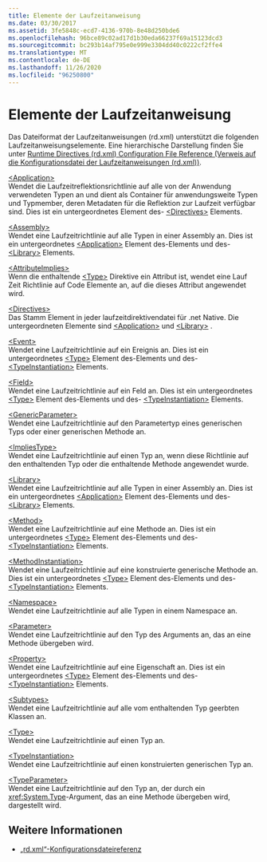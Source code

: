 ```yaml
---
title: Elemente der Laufzeitanweisung
ms.date: 03/30/2017
ms.assetid: 3fe5848c-ecd7-4136-970b-8e48d250bde6
ms.openlocfilehash: 96bce89c02ad17d1b30eda66237f69a15123dcd3
ms.sourcegitcommit: bc293b14af795e0e999e3304dd40c0222cf2ffe4
ms.translationtype: MT
ms.contentlocale: de-DE
ms.lasthandoff: 11/26/2020
ms.locfileid: "96250800"
---
```

# <a name="runtime-directive-elements"></a>Elemente der Laufzeitanweisung

Das Dateiformat der Laufzeitanweisungen (rd.xml) unterstützt die folgenden Laufzeitanweisungselemente. Eine hierarchische Darstellung finden Sie unter [Runtime Directives (rd.xml) Configuration File Reference (Verweis auf die Konfigurationsdatei der Laufzeitanweisungen (rd.xml))](runtime-directives-rd-xml-configuration-file-reference.md).  
  
 [\<Application>](application-element-net-native.md)  
 Wendet die Laufzeitreflektionsrichtlinie auf alle von der Anwendung verwendeten Typen an und dient als Container für anwendungsweite Typen und Typmember, deren Metadaten für die Reflektion zur Laufzeit verfügbar sind. Dies ist ein untergeordnetes Element des- [\<Directives>](directives-element-net-native.md) Elements.  
  
 [\<Assembly>](assembly-element-net-native.md)  
 Wendet eine Laufzeitrichtlinie auf alle Typen in einer Assembly an. Dies ist ein untergeordnetes [\<Application>](application-element-net-native.md) Element des-Elements und des- [\<Library>](library-element-net-native.md) Elements.  
  
 [\<AttributeImplies>](attributeimplies-element-net-native.md)  
 Wenn die enthaltende [\<Type>](type-element-net-native.md) Direktive ein Attribut ist, wendet eine Lauf Zeit Richtlinie auf Code Elemente an, auf die dieses Attribut angewendet wird.  
  
 [\<Directives>](directives-element-net-native.md)  
 Das Stamm Element in jeder laufzeitdirektivendatei für .net Native. Die untergeordneten Elemente sind [\<Application>](application-element-net-native.md) und [\<Library>](library-element-net-native.md) .  
  
 [\<Event>](event-element-net-native.md)  
 Wendet eine Laufzeitrichtlinie auf ein Ereignis an. Dies ist ein untergeordnetes [\<Type>](type-element-net-native.md) Element des-Elements und des- [\<TypeInstantiation>](typeinstantiation-element-net-native.md) Elements.  
  
 [\<Field>](field-element-net-native.md)  
 Wendet eine Laufzeitrichtlinie auf ein Feld an. Dies ist ein untergeordnetes [\<Type>](type-element-net-native.md) Element des-Elements und des- [\<TypeInstantiation>](typeinstantiation-element-net-native.md) Elements.  
  
 [\<GenericParameter>](genericparameter-element-net-native.md)  
 Wendet eine Laufzeitrichtlinie auf den Parametertyp eines generischen Typs oder einer generischen Methode an.  
  
 [\<ImpliesType>](impliestype-element-net-native.md)  
 Wendet eine Laufzeitrichtlinie auf einen Typ an, wenn diese Richtlinie auf den enthaltenden Typ oder die enthaltende Methode angewendet wurde.  
  
 [\<Library>](library-element-net-native.md)  
 Wendet eine Laufzeitrichtlinie auf alle Typen in einer Assembly an. Dies ist ein untergeordnetes [\<Application>](application-element-net-native.md) Element des-Elements und des- [\<Library>](library-element-net-native.md) Elements.  
  
 [\<Method>](method-element-net-native.md)  
 Wendet eine Laufzeitrichtlinie auf eine Methode an. Dies ist ein untergeordnetes [\<Type>](type-element-net-native.md) Element des-Elements und des- [\<TypeInstantiation>](typeinstantiation-element-net-native.md) Elements.  
  
 [\<MethodInstantiation>](methodinstantiation-element-net-native.md)  
 Wendet eine Laufzeitrichtlinie auf eine konstruierte generische Methode an. Dies ist ein untergeordnetes [\<Type>](type-element-net-native.md) Element des-Elements und des- [\<TypeInstantiation>](typeinstantiation-element-net-native.md) Elements.  
  
 [\<Namespace>](namespace-element-net-native.md)  
 Wendet eine Laufzeitrichtlinie auf alle Typen in einem Namespace an.  
  
 [\<Parameter>](parameter-element-net-native.md)  
 Wendet eine Laufzeitrichtlinie auf den Typ des Arguments an, das an eine Methode übergeben wird.  
  
 [\<Property>](property-element-net-native.md)  
 Wendet eine Laufzeitrichtlinie auf eine Eigenschaft an. Dies ist ein untergeordnetes [\<Type>](type-element-net-native.md) Element des-Elements und des- [\<TypeInstantiation>](typeinstantiation-element-net-native.md) Elements.  
  
 [\<Subtypes>](subtypes-element-net-native.md)  
 Wendet eine Laufzeitrichtlinie auf alle vom enthaltenden Typ geerbten Klassen an.  
  
 [\<Type>](type-element-net-native.md)  
 Wendet eine Laufzeitrichtlinie auf einen Typ an.  
  
 [\<TypeInstantiation>](typeinstantiation-element-net-native.md)  
 Wendet eine Laufzeitrichtlinie auf einen konstruierten generischen Typ an.  
  
 [\<TypeParameter>](typeparameter-element-net-native.md)  
 Wendet eine Laufzeitrichtlinie auf den Typ an, der durch ein <xref:System.Type>-Argument, das an eine Methode übergeben wird, dargestellt wird.  
  
## <a name="see-also"></a>Weitere Informationen

- [„rd.xml“-Konfigurationsdateireferenz](runtime-directives-rd-xml-configuration-file-reference.md)
